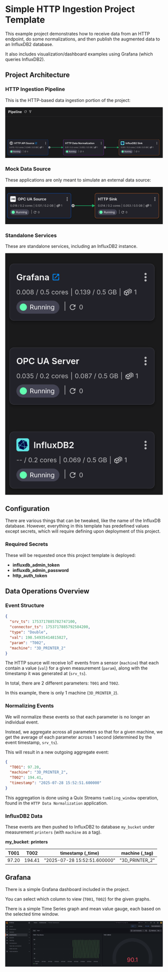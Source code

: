 # Simple HTTP Ingestion Project Template

This example project demonstrates how to receive data from an HTTP endpoint, 
do some normalizations, and then publish the augmented data to an InfluxDB2 database.

It also includes visualization/dashboard examples using Grafana (which queries InfluxDB2).



## Project Architecture

### HTTP Ingestion Pipeline

This is the HTTP-based data ingestion portion of the project:

![img](images/pipeline.png)



### Mock Data Source

These applications are only meant to simulate an external data source:

![img](images/datagen.png)


### Standalone Services

These are standalone services, including an InfluxDB2 instance.

![img](images/services.png)




## Configuration

There are various things that can be tweaked, like the name of the InfluxDB database. 
However, everything in this template has predefined values except secrets, which will
require defining upon deployment of this project.

### Required Secrets

These will be requested once this project template is deployed:

- **influxdb_admin_token**
- **influxdb_admin_password**
- **http_auth_token**



## Data Operations Overview

### Event Structure
```json
{
  "srv_ts": 1753717885782747100,
  "connector_ts": 1753717885792584200,
  "type": "Double",
  "val": 198.54935414815827,
  "param": "T002",
  "machine": "3D_PRINTER_2"
}
```

The HTTP source will receive IoT events from a sensor (`machine`) that each contain a 
value (`val`) for a given measurement (`param`), along with the timestamp it was 
generated at (`srv_ts`).

In total, there are 2 different parameters: `T001` and `T002`.

In this example, there is only 1 machine (`3D_PRINTER_2`).


### Normalizing Events

We will normalize these events so that each parameter is no longer an individual event.

Instead, we aggregate across all parameters so that for a given machine, we get the 
average of each parameter across 1 second (determined by the event timestamp, `srv_ts`).

This will result in a new outgoing aggregate event:

```json
{
  "T001": 97.20,
  "machine": "3D_PRINTER_2",
  "T002": 194.41,
  "timestamp": "2025-07-28 15:52:51.600000"
}
```

This aggregation is done using a Quix Streams `tumbling_window` operation, found in the
`HTTP Data Normalization` application.


### InfluxDB2 Data

These events are then pushed to InfluxDB2 to database `my_bucket` under measurement 
`printers` (with `machine` as a tag).


**my_bucket**: **printers**

| T001  | T002   | timestamp (_time)            | machine (_tag)   |
|-------|--------|------------------------------|------------------|
| 97.20 | 194.41 | "2025-07-28 15:52:51.600000" | "3D_PRINTER_2"   |



## Grafana

There is a simple Grafana dashboard included in the project.

You can select which column to view (`T001`, `T002`) for the given graphs.

There is a simple Time Series graph and mean value gauge, each based on the 
selected time window.

![img](images/grafana.png)